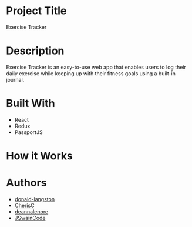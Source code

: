# Project Title
Exercise Tracker

# Description
Exercise Tracker is an easy-to-use web app that enables users to log their daily exercise while keeping up with their fitness goals using a built-in journal. 

# Built With
- React
- Redux
- PassportJS

# How it Works


# Authors
* [donald-langston](https://github.com/donald-langston)
* [CherisC](https://github.com/CherisC)
* [deannalenore](https://github.com/deannalenore)
* [JSwainCode](https://github.com/JSwainCode)
